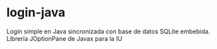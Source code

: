 # login-java
Login simple en Java sincronizada con base de datos SQLite embebida. Librería JOptionPane de Javax para la IU
